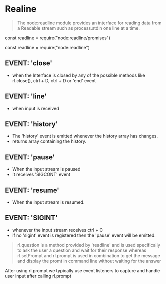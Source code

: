 # Realine

> The node:readline module provides an interface for reading data from a Readable stream such as process.stdin one line at a time.

const readline = require("node:readline/promises")

const readline = require("node:readline")

## EVENT: 'close'

- when the Interface is closed by any of the possible methods like rl.close(), ctrl + D, ctrl + D or 'end' event

## EVENT: 'line'

- when input is received

## EVENT: 'history'

- The 'history' event is emitted whenever the history array has changes.
- returns array containing the history.

## EVENT: 'pause'

- When the input stream is paused
- It receives 'SIGCONT' event

## EVENT: 'resume'

- When the input stream is resumed.

## EVENT: 'SIGINT'

- whenever the input stream receives ctrl + C
- if no 'sigint' event is registered then the 'pause' event will be emitted.

> rl.question is a method provided by 'readline' and is used specifically to ask the user a question and wait for their response whereas rl.setPrompt and rl.prompt is used in combination to get the message and display the promt in command line without waiting for the answer

After using rl.prompt we typically use event listeners to capture and handle user input after calling rl.prompt
